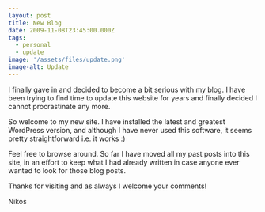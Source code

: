 ```yaml
---
layout: post
title: New Blog
date: 2009-11-08T23:45:00.000Z
tags:
  - personal
  - update
image: '/assets/files/update.png'
image-alt: Update
---
```

I finally gave in and decided to become a bit serious with my blog. I have been trying to find time to update this website for years and finally decided I cannot procrastinate any more. 

So welcome to my new site. I have installed the latest and greatest WordPress version, and although I have never used this software, it seems pretty straightforward i.e. it works :) 

Feel free to browse around. So far I have moved all my past posts into this site, in an effort to keep what I had already written in case anyone ever wanted to look for those blog posts. 

Thanks for visiting and as always I welcome your comments! 

Nikos
